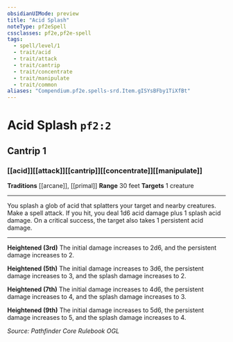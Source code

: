 ```yaml
---
obsidianUIMode: preview
title: "Acid Splash"
noteType: pf2eSpell
cssclasses: pf2e,pf2e-spell
tags:
  - spell/level/1
  - trait/acid
  - trait/attack
  - trait/cantrip
  - trait/concentrate
  - trait/manipulate
  - trait/common
aliases: "Compendium.pf2e.spells-srd.Item.gISYsBFby1TiXfBt" 
---
```

# Acid Splash  `pf2:2`  
## Cantrip 1
### [[acid]][[attack]][[cantrip]][[concentrate]][[manipulate]]
**Traditions** [[arcane]], [[primal]]
**Range** 30 feet
**Targets** 1 creature
* * * 
You splash a glob of acid that splatters your target and nearby creatures. Make a spell attack. If you hit, you deal 1d6 acid damage plus 1 splash acid damage. On a critical success, the target also takes 1 persistent acid damage.

* * *

**Heightened (3rd)** The initial damage increases to 2d6, and the persistent damage increases to 2.

**Heightened (5th)** The initial damage increases to 3d6, the persistent damage increases to 3, and the splash damage increases to 2.

**Heightened (7th)** The initial damage increases to 4d6, the persistent damage increases to 4, and the splash damage increases to 3.

**Heightened (9th)** The initial damage increases to 5d6, the persistent damage increases to 5, and the splash damage increases to 4.

*Source: Pathfinder Core Rulebook*
*OGL*